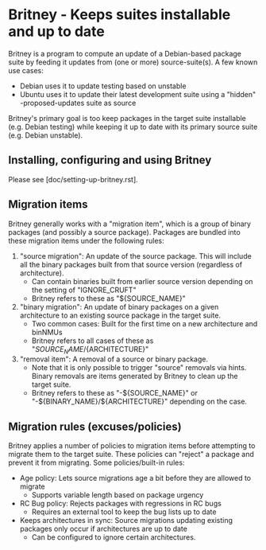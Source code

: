 # Britney - Keeps suites installable and up to date

Britney is a program to compute an update of a Debian-based package suite
by feeding it updates from (one or more) source-suite(s).  A few known use
cases:

 * Debian uses it to update testing based on unstable
 * Ubuntu uses it to update their latest development suite using a "hidden" -proposed-updates suite as source

Britney's primary goal is too keep packages in the target suite installable
(e.g. Debian testing) while keeping it up to date with its primary source
suite (e.g. Debian unstable).

## Installing, configuring and using Britney

Please see [doc/setting-up-britney.rst].

## Migration items

Britney generally works with a "migration item", which is a group of binary
packages (and possibly a source package).  Packages are bundled into these
migration items under the following rules:

 1. "source migration": An update of the source package.  This will include all the binary packages built from that source version (regardless of architecture).
    * Can contain binaries built from earlier source version depending on the setting of "IGNORE_CRUFT"
    * Britney refers to these as "${SOURCE_NAME}"
 1. "binary migration": An update of binary packages on a given architecture to an existing source package in the target suite.
    * Two common cases: Built for the first time on a new architecture and binNMUs
    * Britney refers to all cases of these as "${SOURCE_NAME}/${ARCHITECTURE}"
 1. "removal item": A removal of a source or binary package.
    * Note that it is only possible to trigger "source" removals via hints.  Binary removals are items generated by Britney to clean up the target suite.
    * Britney refers to these as "-${SOURCE_NAME}" or "-${BINARY_NAME}/${ARCHITECTURE}" depending on the case.

## Migration rules (excuses/policies)

Britney applies a number of policies to migration items before attempting
to migrate them to the target suite.  These policies can "reject" a
package and prevent it from migrating.  Some policies/built-in rules:

 * Age policy: Lets source migrations age a bit before they are allowed to migrate
   - Supports variable length based on package urgency
 * RC Bug policy: Rejects packages with regressions in RC bugs
   - Requires an external tool to keep the bug lists up to date
 * Keeps architectures in sync: Source migrations updating existing packages only occur if architectures are up to date
   - Can be configured to ignore certain architectures.

